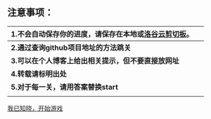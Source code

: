 

## 注意事项：

| 1.不会自动保存你的进度，请保存在本地或[洛谷云剪切板](https://www.luogu.com.cn/paste)。 |      |
| ------------------------------------------------------------ | ---- |
| **2.通过查询github项目地址的方法跳关**                       |      |
| **3.可以在个人博客上给出相关提示，但不要直接放网址**         |      |
| **4.转载请标明出处**                                         |      |
| **5.对于每一关，请用答案替换start**                          |      |
|                                                              |      |

[我已知晓，开始游戏](https://nazo.wangdemao.cf/play/level-1.html)

